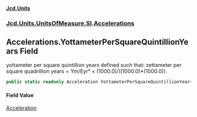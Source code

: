 #### [Jcd.Units](index.md 'index')
### [Jcd.Units.UnitsOfMeasure.SI](Jcd.Units.UnitsOfMeasure.SI.md 'Jcd.Units.UnitsOfMeasure.SI').[Accelerations](Accelerations.md 'Jcd.Units.UnitsOfMeasure.SI.Accelerations')

## Accelerations.YottameterPerSquareQuintillionYears Field

yottameter per square quintillion years defined such that: zettameter per square quadrillion years = Ym/Eyr² × (1000.0)/((1000.0)*(1000.0)).

```csharp
public static readonly Acceleration YottameterPerSquareQuintillionYears;
```

#### Field Value
[Acceleration](Acceleration.md 'Jcd.Units.UnitTypes.Acceleration')